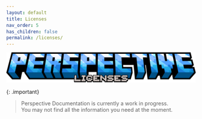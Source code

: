 ```yaml
---
layout: default
title: Licenses
nav_order: 5
has_children: false
permalink: /licenses/
---
```

![](https://raw.githubusercontent.com/MCLegoMan/Perspective/1.20.x/docs/img/titles/licenses.png)

{: .important}
> Perspective Documentation is currently a work in progress.  
> You may not find all the information you need at the moment.  